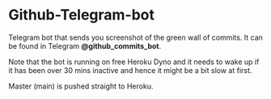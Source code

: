 # Github-Telegram-bot
Telegram bot that sends you screenshot of the green wall of commits. It can be found in Telegram **@github_commits_bot**.

Note that the bot is running on free Heroku Dyno and it needs to wake up if it has been over 30 mins inactive and hence it might be a bit slow at first.

Master (main) is pushed straight to Heroku.
